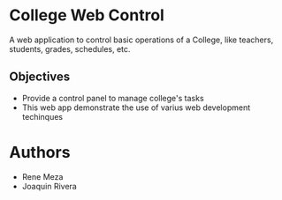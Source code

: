 # College Web Control

A web application to control basic operations of a College, like teachers, students, grades, schedules, etc.

## Objectives

* Provide a control panel to manage college's tasks
* This web app demonstrate the use of varius web development techinques

# Authors
* Rene Meza
* Joaquin Rivera


